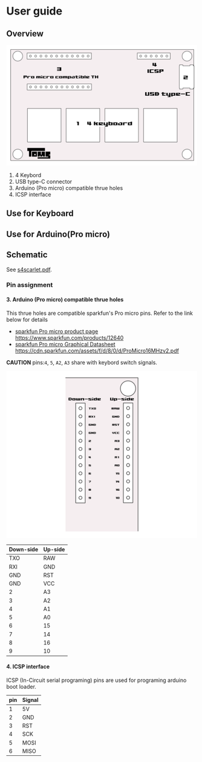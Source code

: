 # User guide

## Overview

![overview](./overview.svg)

1. 4 Keybord
2. USB type-C connector
3. Arduino (Pro micro) compatible thrue holes
4. ICSP interface

## Use for Keyboard

## Use for Arduino(Pro micro)

## Schematic

See [s4scarlet.pdf](../pcb/s4scarlet.pdf).

### Pin assignment

#### 3. Arduino (Pro micro) compatible thrue holes

This thrue holes are compatible sparkfun's Pro micro pins. Refer to the link below for details

- [sparkfun Pro micro product page](https://www.sparkfun.com/products/12640)
    https://www.sparkfun.com/products/12640
- [sparkfun Pro micro Graphical Datasheet](https://cdn.sparkfun.com/assets/f/d/8/0/d/ProMicro16MHzv2.pdf)
    https://cdn.sparkfun.com/assets/f/d/8/0/d/ProMicro16MHzv2.pdf

**CAUTION** pins:`4`, `5`, `A2`, `A3` share with keybord switch signals.

![Pro micro compatible pin assign](./pin_assign_promicro.svg)

| Down-side | Up-side |
| --------- | ------- |
| TXO       | RAW     |
| RXI       | GND     |
| GND       | RST     |
| GND       | VCC     |
| 2         | A3      |
| 3         | A2      |
| 4         | A1      |
| 5         | A0      |
| 6         | 15      |
| 7         | 14      |
| 8         | 16      |
| 9         | 10      |

#### 4. ICSP interface

ICSP (In-Circuit serial programing) pins are used for programing arduino boot loader.

| pin  | Signal |
| ---- | ------ |
| 1    | 5V     |
| 2    | GND    |
| 3    | RST    |
| 4    | SCK    |
| 5    | MOSI   |
| 6    | MISO   |

## 